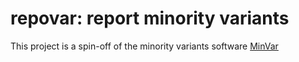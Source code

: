 # repovar: report minority variants

This project is a spin-off of the minority variants software [MinVar]



[MinVar]: https://git.io/MinVar
